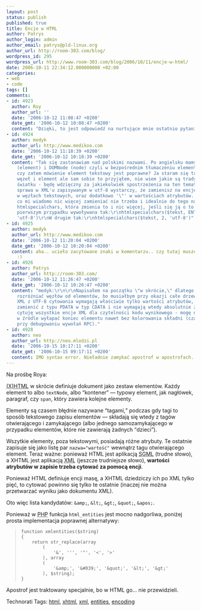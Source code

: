 ```yaml
---
layout: post
status: publish
published: true
title: Encje w HTML
author: Patrys
author_login: admin
author_email: patrys@pld-linux.org
author_url: http://room-303.com/blog/
wordpress_id: 295
wordpress_url: http://www.room-303.com/blog/2006/10/11/encje-w-html/
date: 2006-10-11 22:34:12.000000000 +02:00
categories:
- web
- code
tags: []
comments:
- id: 4923
  author: Roy
  author_url: ''
  date: '2006-10-12 11:08:47 +0200'
  date_gmt: '2006-10-12 10:08:47 +0200'
  content: "Dzięki, to jest odpowiedź na nurtujące mnie ostatnio pytania!\r\n\r\nRoy"
- id: 4924
  author: medyk
  author_url: http://www.medikoo.com
  date: '2006-10-12 11:18:39 +0200'
  date_gmt: '2006-10-12 10:18:39 +0200'
  content: "Tak się zastanawiam nad polskimi nazwami. Po angielsku mamy DOMElement
    (element) i DOMNode (node) czyli w bezpośrednim tłumaczeniu element i węzeł..
    czy zatem mówienie element tekstowy jest poprawne? Ja staram się trzymać terminów
    węzeł i element ale sam sobie to przyjąłem, nie wiem jakie są tradycje w naszym
    światku - będę wdzięczny za jakiekolwiek spostrzeżenia na ten temat.\r\n\r\nInna
    sprawa w XML'u zapisywanym w utf-8 wystarczy, że zamienisz na encje '' oraz '&amp;'
    w węzłach tekstowych, oraz dodatkowo '\"' w wartościach atrybutów. \r\nZ tego
    co mi wiadomo nic więcej zamieniać nie trzeba i idealnie do tego nadaje się funkcja
    htmlspecialchars, która zmienia to i nic więcej, jeśli się ją o to ładnie poprosi:\r\nW
    pierwszym przypadku wywoływana tak:\r\nhtmlspecialchars($tekst, ENT_NOQUOTES,
    'utf-8')\r\nW drugim tak:\r\nhtmlspecialchars($tekst, 2, 'utf-8')"
- id: 4925
  author: medyk
  author_url: http://www.medikoo.com
  date: '2006-10-12 11:20:04 +0200'
  date_gmt: '2006-10-12 10:20:04 +0200'
  content: aha.. ucieło zacytowane znaki w komentarzu.. czy tutaj muszę wpisywać encje?
    :)
- id: 4926
  author: Patrys
  author_url: http://room-303.com/
  date: '2006-10-12 11:26:47 +0200'
  date_gmt: '2006-10-12 10:26:47 +0200'
  content: "medyk:\r\n\r\nNapisałem na początku \"w skrócie,\" dlatego nie chciałem
    rozróżniać węzłów od elementów, bo musiałbym przy okazji całe drzewo DOM opisać.\r\n\r\nW
    XML z UTF-8 cytowania wymagają właściwie tylko wartości atrybutów, bo węzły można
    zamienić z typu PDATA w typ CDATA i nie wymagają wtedy absolutnie żadnego zabiegu.\r\n\r\nJa
    cytuję wszystkie encje XML dla czytelności kodu wynikowego - mogę np. gołym okiem
    w źródle wyłapać koniec elementu nawet bez kolorowania składni (czasem nieocenione
    przy debugowaniu wywołań RPC)."
- id: 4928
  author: neo
  author_url: http://neo.mlodzi.pl
  date: '2006-10-15 10:17:11 +0200'
  date_gmt: '2006-10-15 09:17:11 +0200'
  content: IMO syntax error. Nieładnie zamykać apostrof w apostrofach.
---
```

<p>Na prośbę Roya:</p>

<p><abbr title="(Extensible) HyperText Markup Language">(X)HTML</abbr> w skrócie definiuje dokument jako zestaw elementów. Każdy element to albo <code>textNode</code>, albo <q>kontener</q> — typowy element, jak nagłówek, paragraf, czy <code>span</code>, który zawiera kolejne elementy.</p>

<p>Elementy są czasem błędnie nazywane <q>tagami,</q> podczas gdy tagi to sposób tekstowego zapisu elementów — składają się wtedy z tagów otwierającego i zamykającego (albo jednego samozamykającego w przypadku elementów, które nie zawierają żadnych <q>dzieci</q>).</p>

<p>Wszytkie elementy, poza tekstowymi, posiadają różne atrybuty. Te ostatnie zapisuje się jako listę par <code>nazwa="wartość"</code> wewnątrz tagu otwierającego element. Teraz ważne: ponieważ <abbr>HTML</abbr> jest aplikacją <abbr title="Standard Generalized Markup Language">SGML</abbr> (trudne słowo), a <abbr>XHTML</abbr> jest aplikacją <abbr title="xtensible Markup Language">XML</abbr> (jeszcze trudniejsze słowo), <strong>wartości atrybutów w zapisie trzeba cytować za pomocą encji</strong>.</p>

<p>Ponieważ <abbr>HTML</abbr> definiuje encji masę, a <abbr>XHTML</abbr> dziedziczy ich po <abbr>XML</abbr> tylko pięć, to cytować powinno się tylko te ostatnie (inaczej nie można przetwarzać wyniku jako dokumentu <abbr>XML</abbr>).</p>

<p>Oto więc lista kandydatów: <code>&amp;amp;</code>, <code>&amp;lt;</code>, <code>&amp;gt;</code>, <code>&amp;quot;</code>, <code>&amp;apos;</code>.</p>

<p>Ponieważ w <abbr title="PHP Hypertext Preprocessor">PHP</abbr> funkcja <code>html_entities</code> jest mocno nadgorliwa, poniżej prosta implementacja poprawnej alternatywy:</p>

<blockquote><pre><code>function xmlentities($string)
{
	return str_replace(array
		(
			'&amp;', ''', '"', '&lt;', '&gt;'
		), array
		(
			'&amp;amp;', '&amp;#039;', '&amp;quot;', '&amp;lt;', '&amp;gt;'
		), $string);
}</code></pre></blockquote>

<p>Apostrof jest traktowany specjalnie, bo w <abbr>HTML</abbr> go… nie przewidzieli.</p>

Technorati Tags: <a href="http://technorati.com/tag/html" rel="tag">html</a>, <a href="http://technorati.com/tag/xhtml" rel="tag">xhtml</a>, <a href="http://technorati.com/tag/xml" rel="tag">xml</a>, <a href="http://technorati.com/tag/entities" rel="tag">entities</a>, <a href="http://technorati.com/tag/encoding" rel="tag">encoding</a>
